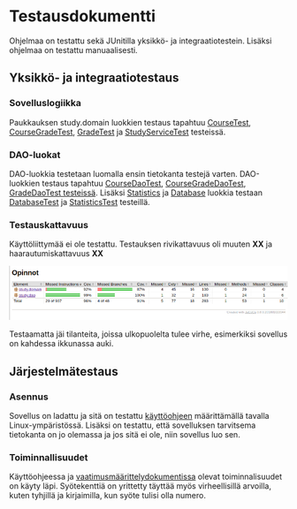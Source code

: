 # Testausdokumentti

Ohjelmaa on testattu sekä JUnitilla yksikkö- ja integraatiotestein. Lisäksi ohjelmaa on testattu manuaalisesti.

## Yksikkö- ja integraatiotestaus

### Sovelluslogiikka

Paukkauksen study.domain luokkien testaus tapahtuu [CourseTest](https://github.com/ellikarvonen/otm-harjoitustyo/blob/master/harjoitustyo/Opinnot/src/test/java/domainTest/CourseTest.java), [CourseGradeTest](https://github.com/ellikarvonen/otm-harjoitustyo/blob/master/harjoitustyo/Opinnot/src/test/java/domainTest/CourseGradeTest.java), [GradeTest](https://github.com/ellikarvonen/otm-harjoitustyo/blob/master/harjoitustyo/Opinnot/src/test/java/domainTest/GradeTest.java) ja [StudyServiceTest](https://github.com/ellikarvonen/otm-harjoitustyo/blob/master/harjoitustyo/Opinnot/src/test/java/domainTest/StudyServiceTest.java) testeissä.

### DAO-luokat

DAO-luokkia testetaan luomalla ensin tietokanta testejä varten. DAO-luokkien testaus tapahtuu [CourseDaoTest](https://github.com/ellikarvonen/otm-harjoitustyo/blob/master/harjoitustyo/Opinnot/src/test/java/daoTest/CourseDaoTest.java), [CourseGradeDaoTest](https://github.com/ellikarvonen/otm-harjoitustyo/blob/master/harjoitustyo/Opinnot/src/test/java/daoTest/CourseGradeDaoTest.java), [GradeDaoTest testeissä](https://github.com/ellikarvonen/otm-harjoitustyo/blob/master/harjoitustyo/Opinnot/src/test/java/daoTest/GradeDaoTest.java). Lisäksi [Statistics](https://github.com/ellikarvonen/otm-harjoitustyo/blob/master/harjoitustyo/Opinnot/src/main/java/study/dao/Statistics.java) ja [Database](https://github.com/ellikarvonen/otm-harjoitustyo/blob/master/harjoitustyo/Opinnot/src/main/java/study/dao/Database.java) luokkia testaan [DatabaseTest]() ja [StatisticsTest](https://github.com/ellikarvonen/otm-harjoitustyo/blob/master/harjoitustyo/Opinnot/src/test/java/daoTest/StatisticsTest.java) testeillä.

### Testauskattavuus
Käyttöliittymää ei ole testattu. Testauksen rivikattavuus oli muuten **XX** ja haarautumiskattavuus **XX**

![alt text](https://github.com/ellikarvonen/otm-harjoitustyo/blob/master/harjoitustyo/dokumentaatio/testiraportti.png)

Testaamatta jäi tilanteita, joissa ulkopuolelta tulee virhe, esimerkiksi sovellus on kahdessa ikkunassa auki.

## Järjestelmätestaus

### Asennus

Sovellus on ladattu ja sitä on testattu [käyttöohjeen](https://github.com/ellikarvonen/otm-harjoitustyo/blob/master/harjoitustyo/dokumentaatio/kayttoohje.md) määrittämällä tavalla Linux-ympäristössä. Lisäksi on testattu, että sovelluksen tarvitsema tietokanta on jo olemassa ja jos sitä ei ole, niin sovellus luo sen.

### Toiminnallisuudet

Käyttöohjeessa ja [vaatimusmäärittelydokumentissa](https://github.com/ellikarvonen/otm-harjoitustyo/blob/master/harjoitustyo/dokumentaatio/vaatimusmaarittely.md) olevat toiminnalisuudet on käyty läpi.
Syötekenttiä on yrittetty täyttää myös virheellisillä arvoilla, kuten tyhjillä ja kirjaimilla, kun syöte tulisi olla numero.
